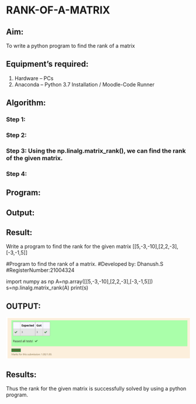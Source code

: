 # RANK-OF-A-MATRIX
## Aim:
To write a python program to find the rank of a matrix
## Equipment’s required:
1. 	Hardware – PCs
2. 	Anaconda – Python 3.7 Installation / Moodle-Code Runner
## Algorithm:
### Step 1: 
### Step 2: 
### Step 3: Using the np.linalg.matrix_rank(), we can find the rank of the given matrix.
### Step 4: 
## Program:
## Output:
## Result:

Write a program to find the rank for the given matrix [[5,-3,-10],[2,2,-3],[-3,-1,5]]

#Program to find the rank of a matrix.
#Developed by: Dhanush.S
#RegisterNumber:21004324

import numpy as np
A=np.array([[5,-3,-10],[2,2,-3],[-3,-1,5]])
s=np.linalg.matrix_rank(A)
print(s)

## OUTPUT:
![gitlogo](67.png)

## Results:
Thus the rank for the given matrix is successfully solved by  using a python program.

